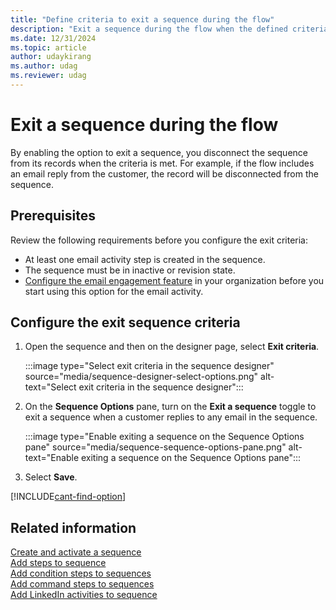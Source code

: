 ```yaml
---
title: "Define criteria to exit a sequence during the flow"
description: "Exit a sequence during the flow when the defined criteria is met."
ms.date: 12/31/2024
ms.topic: article
author: udaykirang
ms.author: udag
ms.reviewer: udag
---
```


# Exit a sequence during the flow

By enabling the option to exit a sequence, you disconnect the sequence from its records when the criteria is met. For example, if the flow includes an email reply from the customer, the record will be disconnected from the sequence.

## Prerequisites

Review the following requirements before you configure the exit criteria:

- At least one email activity step is created in the sequence. 
- The sequence must be in inactive or revision state.
- [Configure the email engagement feature](configure-email-engagement.md) in your organization before you start using this option for the email activity.

## Configure the exit sequence criteria

1.	Open the sequence and then on the designer page, select **Exit criteria**.

    :::image type="Select exit criteria in the sequence designer" source="media/sequence-designer-select-options.png" alt-text="Select exit criteria in the sequence designer":::

2.	On the **Sequence Options** pane, turn on the **Exit a sequence** toggle to exit a sequence when a customer replies to any email in the sequence.  

    :::image type="Enable exiting a sequence on the Sequence Options pane" source="media/sequence-sequence-options-pane.png" alt-text="Enable exiting a sequence on the Sequence Options pane":::

3.	Select **Save**.

[!INCLUDE[cant-find-option](../includes/cant-find-option.md)]

## Related information

[Create and activate a sequence](create-and-activate-a-sequence.md)      
[Add steps to sequence](steps-sequence.md)  
[Add condition steps to sequences](adaptive-sequence.md)   
[Add command steps to sequences](command-sequence.md)     
[Add LinkedIn activities to sequence](linkedin-activities-sequence.md)
